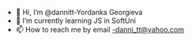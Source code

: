 - 👋 Hi, I’m @dannitt-Yordanka Georgieva
- 🌱 I’m currently learning JS in SoftUni
- 📫 How to reach me by email -danni_tt@yahoo.com

